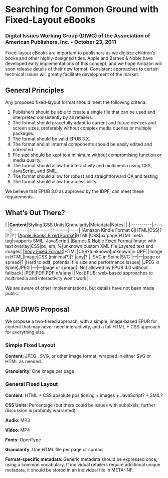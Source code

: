 # Searching for Common Ground with Fixed-Layout eBooks #
### Digital Issues Working Group (DIWG) of the Association of American Publishers, Inc. • October 23, 2011 ###

Fixed-layout eBooks are important to publishers as we digitize children’s books and other highly-designed titles. Apple and Barnes & Noble have developed early implementations of this concept, and we hope Amazon will soon release details of their new format. Consistent approaches to certain technical issues will greatly facilitate development of the market.

## General Principles ##
Any proposed fixed-layout format should meet the following criteria:

  1. Publishers should be able to create a single file that can be used and interpreted consistently by all retailers.
  1. The format should gracefully adapt to current and future devices and screen sizes, preferably without complex media queries or multiple packages.
  1. The format should be valid EPUB 3.X.
  1. The format and all internal components should be easily edited and corrected.
  1. File size should be kept to a minimum without compromising function or media quality.
  1. The format should allow for interactivity and multimedia using CSS, JavaScript, and SMIL.
  1. The format should allow for robust and straightforward QA and testing
  1. The format should allow for accessibility.

We believe that EPUB 3.0 as approved by the IDPF, can meet these requirements.



## What’s Out There? ##

| |**Content**|Styling|CSS Units|Granularity|Metadata|Notes|
|:|:----------|:------|:--------|:----------|:-------|:----|
|Amazon Kindle Format 8|HTML|CSS|? |? |? |
|[Apple iBooks Fixed Format](iBooksFixedLayout.md)|HTML|CSS|px|page|HTML meta tag|supports SMIL, JavaScript|
|[Barnes & Noble Fixed Format](BNFixedFormat.md)|Image with text overlay|CSS|px, em, %|unknown|custom XML file|Layered text and images|
|[Sony Fixed Format](SonyFixedLayoutFormat.md)|HTML|CSS?|unknown|unknown|in OPF|
|Image in HTML|Image|CSS (minimal?)|? |any|? |
|SVG in Spine|SVG |—|—|page or spread|? |Hard to edit, potential file size and performance issues|
|JPEG in Spine|JPEG |—|—|page or spread|  |Not allowed by EPUB 3.0 without fallback|
|PDF|PDF|PDF|n/a|any|  |Not EPUB; web-based approaches to multimedia and interactivity won’t work|

We are aware of other implementations, but details have not been made public.


## AAP DIWG Proposal ##
We propose a two-tiered approach, with a simple, image-based EPUB for content that may never need interactivity, and a full HTML + CSS approach for everything else.
### Simple Fixed Layout ###
**Content**: JPEG , SVG, or other image format, wrapped in either SVG or HTML as needed.

**Granularity**: One image per page
### General Fixed Layout ###
**Content**: HTML + CSS absolute positioning + images + JavaScript? + SMIL?

**CSS Units**: Percentage (but there could be issues with subpixels; further discussion is probably warranted)

**Audio**: MP3

**Video**: MP4

**Fonts**: OpenType

**Granularity**: One HTML file per page or spread

**Format-specific metadata**: Generic metadata should be expressed once, using a common vocabulary. If individual retailers require additional unique metadata, it should be stored in an individual file in META-INF.
